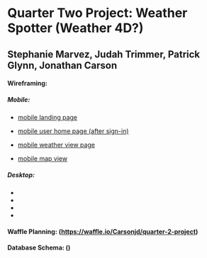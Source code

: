 # Quarter Two Project: Weather Spotter (Weather 4D?)
## Stephanie Marvez, Judah Trimmer, Patrick Glynn, Jonathan Carson




#### Wireframing: 

##### Mobile: 

- [mobile landing page](https://wireframe.cc/pro/pp/a447f3d0b130475) 

- [mobile user home page (after sign-in)](https://wireframe.cc/pro/pp/db21c6bfa130481)

- [mobile weather view page](https://wireframe.cc/pro/pp/db21c6bfa130481#foipdara)

- [mobile map view](https://wireframe.cc/pro/pp/5bc32ed9e130486#1)

##### Desktop:

-

-

-

-

#### Waffle Planning: (https://waffle.io/Carsonjd/quarter-2-project)

#### Database Schema: ()
